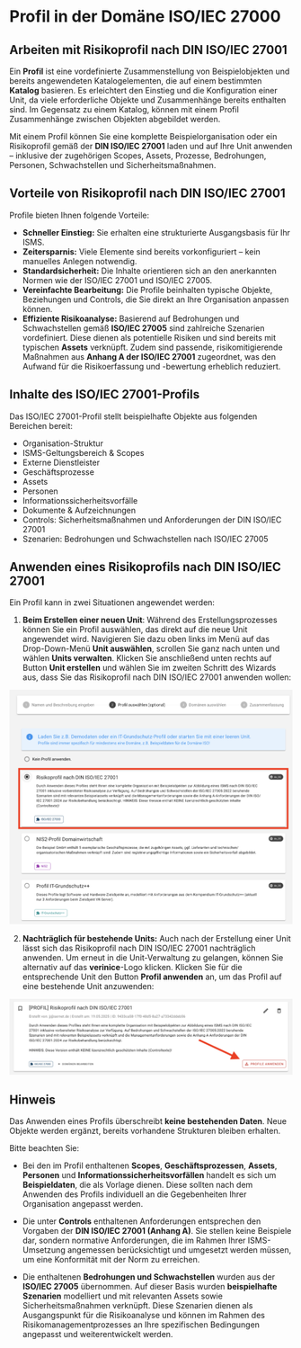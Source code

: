 <!-- © 2025 The Project Contributors - see AUTHORS.txt -->
# Profil in der Domäne ISO/IEC 27000

## Arbeiten mit Risikoprofil nach DIN ISO/IEC 27001

Ein **Profil** ist eine vordefinierte Zusammenstellung von Beispielobjekten und bereits angewendeten Katalogelementen, die auf einem bestimmten **Katalog** basieren. Es erleichtert den Einstieg und die Konfiguration einer Unit, da viele erforderliche Objekte und Zusammenhänge bereits enthalten sind. Im Gegensatz zu einem Katalog, können mit einem Profil Zusammenhänge zwischen Objekten abgebildet werden.

Mit einem Profil können Sie eine komplette Beispielorganisation oder ein Risikoprofil gemäß der **DIN ISO/IEC 27001** laden und auf Ihre Unit anwenden – inklusive der zugehörigen Scopes, Assets, Prozesse, Bedrohungen, Personen, Schwachstellen und Sicherheitsmaßnahmen.

## Vorteile von Risikoprofil nach DIN ISO/IEC 27001

Profile bieten Ihnen folgende Vorteile:

- **Schneller Einstieg:** Sie erhalten eine strukturierte Ausgangsbasis für Ihr ISMS.
- **Zeitersparnis:** Viele Elemente sind bereits vorkonfiguriert – kein manuelles Anlegen notwendig.
- **Standardsicherheit:** Die Inhalte orientieren sich an den anerkannten Normen wie der ISO/IEC 27001 und ISO/IEC 27005.
- **Vereinfachte Bearbeitung:** Die Profile beinhalten typische Objekte, Beziehungen und Controls, die Sie direkt an Ihre Organisation anpassen können.
- **Effiziente Risikoanalyse:** Basierend auf Bedrohungen und Schwachstellen gemäß **ISO/IEC 27005** sind zahlreiche Szenarien vordefiniert. Diese dienen als potentielle Risiken und sind bereits mit typischen **Assets** verknüpft. Zudem sind passende, risikomitigierende Maßnahmen aus **Anhang A der ISO/IEC 27001** zugeordnet, was den Aufwand für die Risikoerfassung und -bewertung erheblich reduziert.

## Inhalte des ISO/IEC 27001-Profils

Das ISO/IEC 27001-Profil stellt beispielhafte Objekte aus folgenden Bereichen bereit:

- Organisation-Struktur
- ISMS-Geltungsbereich & Scopes
- Externe Dienstleister
- Geschäftsprozesse
- Assets
- Personen
- Informationssicherheitsvorfälle
- Dokumente & Aufzeichnungen
- Controls: Sicherheitsmaßnahmen und Anforderungen der DIN ISO/IEC 27001
- Szenarien: Bedrohungen und Schwachstellen nach ISO/IEC 27005

## Anwenden eines Risikoprofils nach DIN ISO/IEC 27001

Ein Profil kann in zwei Situationen angewendet werden:

1. **Beim Erstellen einer neuen Unit**: Während des Erstellungsprozesses können Sie ein Profil auswählen, das direkt auf die neue Unit angewendet wird. Navigieren Sie dazu oben links im Menü auf das Drop-Down-Menü **Unit auswählen**, scrollen Sie ganz nach unten und wählen **Units verwalten**. Klicken Sie anschließend unten rechts auf Button **Unit erstellen** und wählen Sie im zweiten Schritt des Wizards aus, dass Sie das Risikoprofil nach DIN ISO/IEC 27001 anwenden wollen:

![Profil anwenden beim Erstellen einer Unit](/assets/domain-iso/verinice-39-profile-selection-when-creating.de.png)

2. **Nachträglich für bestehende Units:** Auch nach der Erstellung einer Unit lässt sich das Risikoprofil nach DIN ISO/IEC 27001 nachträglich anwenden. Um erneut in die Unit-Verwaltung zu gelangen, können Sie alternativ auf das **verinice**-Logo klicken. Klicken Sie für die entsprechende Unit den Button **Profil anwenden** an, um das Profil auf eine bestehende Unit anzuwenden:

![Profil anwenden auf eine bereits erstelle Unit](/assets/domain-iso/verinice-39-apply-profile-retrospectively.de.png)

## Hinweis

Das Anwenden eines Profils überschreibt **keine bestehenden Daten**. Neue Objekte werden ergänzt, bereits vorhandene Strukturen bleiben erhalten.

Bitte beachten Sie:

- Bei den im Profil enthaltenen **Scopes**, **Geschäftsprozessen**, **Assets**, **Personen** und **Informationssicherheitsvorfällen** handelt es sich um **Beispieldaten**, die als Vorlage dienen. Diese sollten nach dem Anwenden des Profils individuell an die Gegebenheiten Ihrer Organisation angepasst werden.

- Die unter **Controls** enthaltenen Anforderungen entsprechen den Vorgaben der **DIN ISO/IEC 27001 (Anhang A)**. Sie stellen keine Beispiele dar, sondern normative Anforderungen, die im Rahmen Ihrer ISMS-Umsetzung angemessen berücksichtigt und umgesetzt werden müssen, um eine Konformität mit der Norm zu erreichen.

- Die enthaltenen **Bedrohungen und Schwachstellen** wurden aus der **ISO/IEC 27005** übernommen. Auf dieser Basis wurden **beispielhafte Szenarien** modelliert und mit relevanten Assets sowie Sicherheitsmaßnahmen verknüpft. Diese Szenarien dienen als Ausgangspunkt für die Risikoanalyse und können im Rahmen des Risikomanagementprozesses an Ihre spezifischen Bedingungen angepasst und weiterentwickelt werden.
